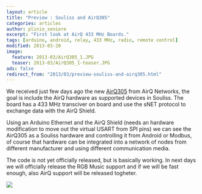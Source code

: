 ```yaml
---
layout: article
title: "Preview : Souliss and AirQ305"
categories: articles
author: plinio_seniore
excerpt: "First look at AirQ 433 MHz Boards."
tags: [arduino, android, relay, 433 MHz, radio, remote control]
modified: 2013-03-20
image:
  feature: 2013-03/AirQ305_1.JPG
  teaser: 2013-03/AirQ305_1-teaser.JPG
ads: false  
redirect_from: "2013/03/preview-souliss-and-airq305.html"
---
```


We received just few days ago the new [AirQ305](http://dev.airqnetworks.com/2013/03/08/new-control-board-from-airq-networks/) from AirQ Networks, the goal is include the AirQ hardware as supported devices in Souliss. The board has a 433 MHz transciver on board and use the sNET protocol to exchange data with the AirQ Shield.

Using an Arduino Ethernet and the AirQ Shield (needs an hardware modification to move out the virtual USART from SPI pins) we can see the AirQ305 as a Souliss hardware and controlling it from Android or Modbus, of course that hardware can be integrated into a network of nodes from different manufacturer and using different communication media.

The code is not yet officially released, but is basically working. In next days we will officially release the RGB Music support and if we will be fast enough, also AirQ support will be released togheter.

![](http://souliss.net/images/2013-03/AirQ305_2.JPG?raw=true)

